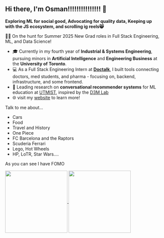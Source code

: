 ## Hi there, I'm Osman!!!!!!!!!!!!!!! 👋

**Exploring ML for social good, Advocating for quality data, Keeping up with the JS ecosystem, and scrolling ig reels😸**

🕵️‍♂️ On the hunt for Summer 2025 New Grad roles in Full Stack Engineering, ML, and Data Science!
- 🎓 Currently in my fourth year of **Industrial & Systems Engineering**, pursuing minors in **Artificial Intelligence** and **Engineering Business** at the **University of Toronto**.
- 💻 As a Full Stack Engineering Intern at **[Doctalk](https://doctalk.com/)**, I built tools connecting doctors, med students, and pharma - focusing on, backend, infrastructure, and some frontend.
- 🔭 Leading research on **conversational recommender systems** for ML education at [UTMIST](https://utmist.gitlab.io/), inspired by the [D3M Lab](https://github.com/D3Mlab/llm-convrec/blob/main/Convrec_Demo_Slides.pdf)
- 🌐 visit my [website](https://www.osmansultan.me) to learn more!

Talk to me about...
- Cars
- Food
- Travel and History
- One Piece
- FC Barcelona and the Raptors
- Scuderia Ferrari
- Lego, Hot Wheels
- HP, LoTR, Star Wars....

As you can see I have FOMO
<!--
**osman-sultan/osman-sultan** is a ✨ _special_ ✨ repository because its `README.md` (this file) appears on your GitHub profile.

Here are some ideas to get you started:

- 🔭 I’m currently working on ...
- 🌱 I’m currently learning ...
- 👯 I’m looking to collaborate on ...
- 🤔 I’m looking for help with ...
- 💬 Ask me about ...
- 📫 How to reach me: ...
- 😄 Pronouns: ...
- ⚡ Fun fact: ...
-->

<a href="https://github-readme-stats-xi-five-47.vercel.app">
  <img
    height="200"
    align="center"
    src="https://github-readme-stats-xi-five-47.vercel.app/api?username=osman-sultan&theme=tokyonight&show_icons=true&show=reviews,discussions_started,discussions_answered,prs_merged,prs_merged_percentage&rank_icon=github&include_all_commits=true"
  />
</a>
<a href="https://github-readme-stats-xi-five-47.vercel.app">
  <img
    height="200"
    align="center"
    src="https://github-readme-stats-xi-five-47.vercel.app/api/top-langs/?username=osman-sultan&size_weight=0.5&count_weight=0.5&layout=compact&theme=tokyonight&exclude_repo=privategpt,data-engineering-practice&langs_count=9"
  />
</a>


